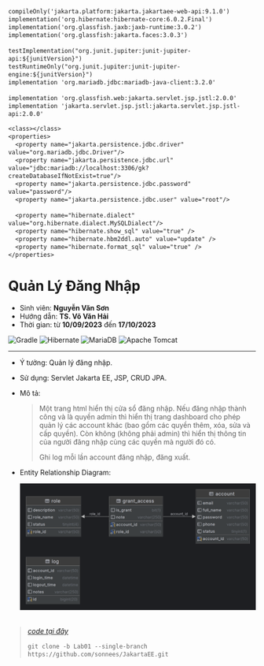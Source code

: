 ```
compileOnly('jakarta.platform:jakarta.jakartaee-web-api:9.1.0')
implementation('org.hibernate:hibernate-core:6.0.2.Final')
implementation('org.glassfish.jaxb:jaxb-runtime:3.0.2')
implementation('org.glassfish:jakarta.faces:3.0.3')

testImplementation("org.junit.jupiter:junit-jupiter-api:${junitVersion}")
testRuntimeOnly("org.junit.jupiter:junit-jupiter-engine:${junitVersion}")
implementation 'org.mariadb.jdbc:mariadb-java-client:3.2.0'

implementation 'org.glassfish.web:jakarta.servlet.jsp.jstl:2.0.0'
implementation 'jakarta.servlet.jsp.jstl:jakarta.servlet.jsp.jstl-api:2.0.0'
```
```
<class></class>
<properties>
  <property name="jakarta.persistence.jdbc.driver" value="org.mariadb.jdbc.Driver"/>
  <property name="jakarta.persistence.jdbc.url" value="jdbc:mariadb://localhost:3306/gk?createDatabaseIfNotExist=true"/>
  <property name="jakarta.persistence.jdbc.password" value="password"/>
  <property name="jakarta.persistence.jdbc.user" value="root"/>

  <property name="hibernate.dialect" value="org.hibernate.dialect.MySQLDialect"/>
  <property name="hibernate.show_sql" value="true" />
  <property name="hibernate.hbm2ddl.auto" value="update" />
  <property name="hibernate.format_sql" value="true" />
</properties>
```


# Quản Lý Đăng Nhập
- Sinh viên: **Nguyễn Văn Sơn**
- Hướng dẫn: **TS. Võ Văn Hải**
- Thời gian: từ **10/09/2023**  đến **17/10/2023**
  
![Gradle](https://img.shields.io/badge/Gradle-02303A.svg?style=for-the-badge&logo=Gradle&logoColor=black)
![Hibernate](https://img.shields.io/badge/Hibernate-59666C?style=for-the-badge&logo=Hibernate&logoColor=white)
![MariaDB](https://img.shields.io/badge/MariaDB-003545?style=for-the-badge&logo=mariadb&logoColor=black)
![Apache Tomcat](https://img.shields.io/badge/apache%20tomcat-%23F8DC75.svg?style=for-the-badge&logo=apache-tomcat&logoColor=black)

  <hr>

- Ý tưởng: Quản lý đăng nhập.
- Sử dụng: Servlet Jakarta EE, JSP, CRUD JPA.
- Mô tả:
  > Một trang html hiển thị cửa sổ đăng nhập. Nếu đăng nhập thành công và là quyền admin
  thì hiển thị trang dashboard cho phép quản lý các account khác (bao gồm các quyền thêm,
  xóa, sửa và cấp quyền). Còn không (không phải admin) thì hiển thị thông tin của người
  đăng nhập cùng các quyền mà người đó có.
  >
  > Ghi log mỗi lần account đăng nhập, đăng xuất.
-  Entity Relationship Diagram:
  
    ![ERD](/img/ERD_lab01.png)
<br> <br>
> *[code tại đây](https://github.com/sonnees/JakartaEE/tree/Lab01)*
> ```git
> git clone -b Lab01 --single-branch https://github.com/sonnees/JakartaEE.git
> ```









